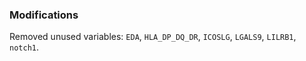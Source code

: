 ### Modifications

Removed unused variables: `EDA`, `HLA_DP_DQ_DR`, `ICOSLG`, `LGALS9`, `LILRB1`, `notch1`.
